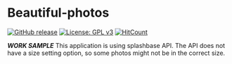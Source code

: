 # Beautiful-photos

[![GitHub release](https://img.shields.io/github/release/Naereen/StrapDown.js.svg)](https://GitHub.com/Naereen/StrapDown.js/releases/)
[![License: GPL v3](https://img.shields.io/badge/License-GPLv3-blue.svg)](https://www.gnu.org/licenses/gpl-3.0)
[![HitCount](http://hits.dwyl.com/amir-mohammad-ahmadian-shalchi/Beautiful-photos.svg)](http://hits.dwyl.com/amir-mohammad-ahmadian-shalchi/Beautiful-photos) <br />

***WORK SAMPLE***
This application is using splashbase API. The API does not have a size setting option, so some photos might not be in the correct size.
